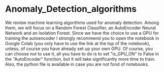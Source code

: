 # Anomaly_Detection_algorithms

We review machine learning algorithms used for anomaly detection. Among them, we will focus on a Random Forest Classifier, 
an AutoEncoder Neural Network and an Isolation Forest. Since we have the choice to use a GPU for training the autoencoder
I strongly recommend you to open the notebook in Google Colab (you only have to use the link at the top of the notebook),
unless, of course you have already set up your own GPU. Of course, you can choose not to use it, all you have to do
is to set "is_GPU_ON" to False in the "AutoEncoder" function, but it will take significantly more time to train.
Also, the python file is available in case you are not fond of notebooks.







